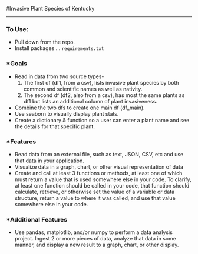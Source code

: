 #Invasive Plant Species of Kentucky
***

### To Use:

- Pull down from the repo.
- Install packages ...
    `requirements.txt`
    

### *Goals

 - Read in data from two source types-
    1. The first df (df1, from a csv), lists invasive plant species by both common and scientific names as well as nativity.
    2. The second df (df2, also from a csv), has most the same plants as df1 but lists an additional column of plant invasiveness. 
 - Combine the two dfs to create one main df (df_main).
 - Use seaborn to visually display plant stats.
 - Create a dictionary & function so a user can enter a plant name and see the details for that specific plant.
 
 


### *Features

 - Read data from an external file, such as text, JSON, CSV, etc and use that data in your application.
 - Visualize data in a graph, chart, or other visual representation of data
 - Create and call at least 3 functions or methods, at least one of which must return a value that is used 
 somewhere else in your code. To clarify, at least one function should be called in your code, that function 
 should calculate, retrieve, or otherwise set the value of a variable or data structure, return a value to 
 where it was called, and use that value somewhere else in your code.


### *Additional Features

 - Use pandas, matplotlib, and/or numpy to perform a data analysis project. Ingest 2 or more pieces of data, 
analyze that data in some manner, and display a new result to a graph, chart, or other display.